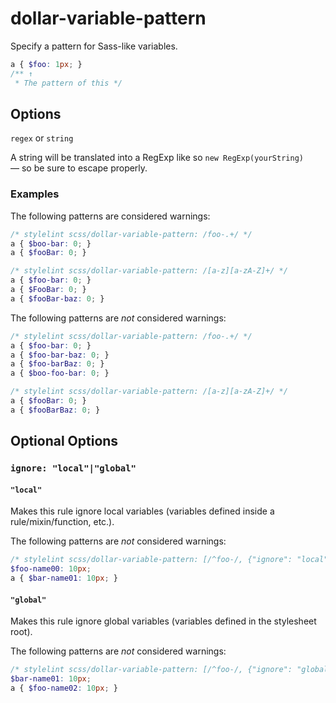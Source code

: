 # dollar-variable-pattern

Specify a pattern for Sass-like variables.

```scss
a { $foo: 1px; }
/** ↑
 * The pattern of this */
```

## Options

`regex` or `string`

A string will be translated into a RegExp like so `new RegExp(yourString)` — so be sure to escape properly.

### Examples


The following patterns are considered warnings:

```scss
/* stylelint scss/dollar-variable-pattern: /foo-.+/ */
a { $boo-bar: 0; }
a { $fooBar: 0; }

/* stylelint scss/dollar-variable-pattern: /[a-z][a-zA-Z]+/ */
a { $foo-bar: 0; }
a { $FooBar: 0; }
a { $fooBar-baz: 0; }
```

The following patterns are *not* considered warnings:

```scss
/* stylelint scss/dollar-variable-pattern: /foo-.+/ */
a { $foo-bar: 0; }
a { $foo-bar-baz: 0; }
a { $foo-barBaz: 0; }
a { $boo-foo-bar: 0; }

/* stylelint scss/dollar-variable-pattern: /[a-z][a-zA-Z]+/ */
a { $fooBar: 0; }
a { $fooBarBaz: 0; }
```

## Optional Options

### `ignore: "local"|"global"`

#### `"local"`

Makes this rule ignore local variables (variables defined inside a rule/mixin/function, etc.).

The following patterns are *not* considered warnings:

```scss
/* stylelint scss/dollar-variable-pattern: [/^foo-/, {"ignore": "local"}] */
$foo-name00: 10px;
a { $bar-name01: 10px; }
```

#### `"global"`

Makes this rule ignore global variables (variables defined in the stylesheet root).

The following patterns are *not* considered warnings:

```scss
/* stylelint scss/dollar-variable-pattern: [/^foo-/, {"ignore": "global"}] */
$bar-name01: 10px;
a { $foo-name02: 10px; }
```
